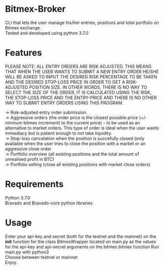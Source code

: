 # Bitmex-Broker
CLI that lets the user manage his/her entries, positions and total portfolio on Bitmex exchange.  
Tested and developed using python 3.7.0

# Features
PLEASE NOTE: ALL ENTRY ORDERS ARE RISK ADJUSTED. THIS MEANS THAT WHEN THE USER WANTS TO SUBMIT A NEW ENTRY ORDER HE/SHE WILL BE ASKED TO INPUT THE DESIRED RISK PERCENTAGE TO BE TAKEN AND THE DESIRED STOP-LOSS PRICE IN ORDER TO GET A RISK-ADJUSTED POSITION SIZE. IN OTHER WORDS, THERE IS NO WAY TO SELECT THE SIZE OF THE ORDER, IT IS CALCULATED USING THE RISK, THE STOP-LOSS PRICE AND THE ENTRY-PRICE AND THERE IS NO OTHER WAY TO SUBMIT ENTRY ORDERS USING THIS PROGRAM.  
  
-> Risk-adjusted entry order submission.   
-> Aggressive orders (the order price is the closest possible price (+/- mininum bitmex increment) to the current price) - to be used as an alternative to market orders. This type of order is ideal when the user wants immediacy but is patient enough to not take liquidity.  
-> Stop-loss cancelation when the position is succefully closed (only available when the user tries to close the position with a market or an aggressive close order  
-> Portfolio overview (all existing positions and the total amount of unrealised profit in BTC)  
-> Portfolio selling (close all existing positions with market close orders)

# Requirements
Python 3.7.0  
Bravado and Bravado-core python libraries  

# Usage

Enter your api-key and secret (both for the testnet and the mainnet) on the __init__ function for the class BitmexWrapper located on main.py as the values for the api-key and api-secret arguments on the bitmex.bitmex function
Run main.py with python3  
Choose between testnet or mainnet  
Enjoy. 

